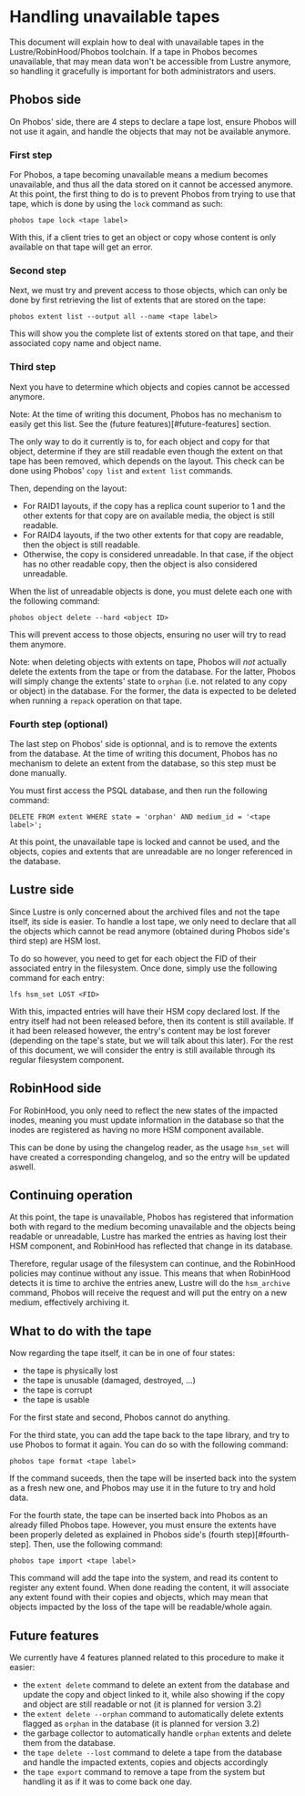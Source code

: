 # Handling unavailable tapes

This document will explain how to deal with unavailable tapes in the
Lustre/RobinHood/Phobos toolchain. If a tape in Phobos becomes unavailable,
that may mean data won't be accessible from Lustre anymore, so handling it
gracefully is important for both administrators and users.

## Phobos side

On Phobos' side, there are 4 steps to declare a tape lost, ensure Phobos will
not use it again, and handle the objects that may not be available anymore.

### First step

For Phobos, a tape becoming unavailable means a medium becomes unavailable, and
thus all the data stored on it cannot be accessed anymore. At this point, the
first thing to do is to prevent Phobos from trying to use that tape, which is
done by using the `lock` command as such:

```
phobos tape lock <tape label>
```

With this, if a client tries to get an object or copy whose content is only
available on that tape will get an error.

### Second step

Next, we must try and prevent access to those objects, which can only be done
by first retrieving the list of extents that are stored on the tape:

```
phobos extent list --output all --name <tape label>
```

This will show you the complete list of extents stored on that tape, and their
associated copy name and object name.

### Third step

Next you have to determine which objects and copies cannot be accessed anymore.

Note: At the time of writing this document, Phobos has no mechanism to easily
get this list. See the (future features)[#future-features] section.

The only way to do it currently is to, for each object and copy for that
object, determine if they are still readable even though the extent on that
tape has been removed, which depends on the layout. This check can be done using
Phobos' `copy list` and `extent list` commands.

Then, depending on the layout:
 - For RAID1 layouts, if the copy has a replica count superior to 1 and the
other extents for that copy are on available media, the object is still
readable.
 - For RAID4 layouts, if the two other extents for that copy are readable, then
the object is still readable.
 - Otherwise, the copy is considered unreadable. In that case, if the object has
no other readable copy, then the object is also considered unreadable.

When the list of unreadable objects is done, you must delete each one with the
following command:

```
phobos object delete --hard <object ID>
```

This will prevent access to those objects, ensuring no user will try to read
them anymore.

Note: when deleting objects with extents on tape, Phobos will *not* actually
delete the extents from the tape or from the database. For the latter, Phobos
will simply change the extents' state to `orphan` (i.e. not related to any copy
or object) in the database. For the former, the data is expected to be deleted
when running a `repack` operation on that tape.

### Fourth step (optional)

The last step on Phobos' side is optionnal, and is to remove the extents from
the database. At the time of writing this document, Phobos has no mechanism to
delete an extent from the database, so this step must be done manually.

You must first access the PSQL database, and then run the following command:

```
DELETE FROM extent WHERE state = 'orphan' AND medium_id = '<tape label>';
```

At this point, the unavailable tape is locked and cannot be used, and the
objects, copies and extents that are unreadable are no longer referenced in the
database.

## Lustre side

Since Lustre is only concerned about the archived files and not the tape
itself, its side is easier. To handle a lost tape, we only need to declare that
all the objects which cannot be read anymore (obtained during Phobos side's
third step) are HSM lost.

To do so however, you need to get for each object the FID of their associated
entry in the filesystem. Once done, simply use the following command for each
entry:

```
lfs hsm_set LOST <FID>
```

With this, impacted entries will have their HSM copy declared lost. If the entry
itself had not been released before, then its content is still available. If it
had been released however, the entry's content may be lost forever (depending
on the tape's state, but we will talk about this later). For the rest of this
document, we will consider the entry is still available through its regular
filesystem component.

## RobinHood side

For RobinHood, you only need to reflect the new states of the impacted inodes,
meaning you must update information in the database so that the inodes are
registered as having no more HSM component available.

This can be done by using the changelog reader, as the usage `hsm_set` will
have created a corresponding changelog, and so the entry will be updated aswell.

## Continuing operation

At this point, the tape is unavailable, Phobos has registered that information
both with regard to the medium becoming unavailable and the objects being
readable or unreadable, Lustre has marked the entries as having lost their
HSM component, and RobinHood has reflected that change in its database.

Therefore, regular usage of the filesystem can continue, and the RobinHood
policies may continue without any issue. This means that when RobinHood detects
it is time to archive the entries anew, Lustre will do the `hsm_archive`
command, Phobos will receive the request and will put the entry on a new medium,
effectively archiving it.

## What to do with the tape

Now regarding the tape itself, it can be in one of four states:
 - the tape is physically lost
 - the tape is unusable (damaged, destroyed, ...)
 - the tape is corrupt
 - the tape is usable

For the first state and second, Phobos cannot do anything.

For the third state, you can add the tape back to the tape library, and try to
use Phobos to format it again. You can do so with the following command:

```
phobos tape format <tape label>
```

If the command suceeds, then the tape will be inserted back into the system as
a fresh new one, and Phobos may use it in the future to try and hold data.

For the fourth state, the tape can be inserted back into Phobos as an already
filled Phobos tape. However, you must ensure the extents have been properly
deleted as explained in Phobos side's (fourth step)[#fourth-step]. Then, use
the following command:

```
phobos tape import <tape label>
```

This command will add the tape into the system, and read its content to register
any extent found. When done reading the content, it will associate any extent
found with their copies and objects, which may mean that objects impacted by
the loss of the tape will be readable/whole again.

## Future features

We currently have 4 features planned related to this procedure to make it
easier:
 - the `extent delete` command to delete an extent from the database and update
the copy and object linked to it, while also showing if the copy and object are
still readable or not (it is planned for version 3.2)
 - the `extent delete --orphan` command to automatically delete extents flagged
as `orphan` in the database (it is planned for version 3.2)
 - the garbage collector to automatically handle `orphan` extents and delete
them from the database.
 - the `tape delete --lost` command to delete a tape from the database and
handle the impacted extents, copies and objects accordingly
 - the `tape export` command to remove a tape from the system but handling it
as if it was to come back one day.
